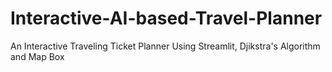 # Interactive-AI-based-Travel-Planner
An Interactive Traveling Ticket Planner Using Streamlit, Djikstra's Algorithm and Map Box 
